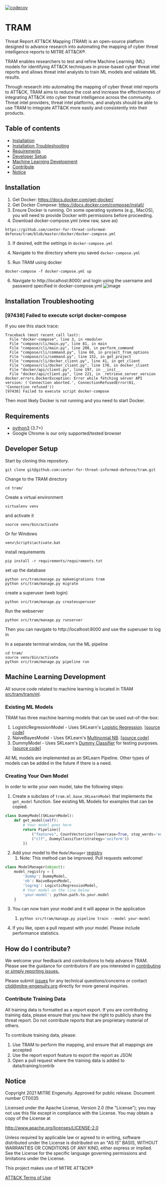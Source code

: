 [![codecov](https://codecov.io/gh/center-for-threat-informed-defense/tram/branch/master/graph/badge.svg?token=YISO1NSAMZ)](https://codecov.io/gh/center-for-threat-informed-defense/tram)

# TRAM

Threat Report ATT&CK Mapping (TRAM) is an open-source platform designed to advance research into automating the mapping of cyber threat intelligence reports to MITRE ATT&CK®.

TRAM enables researchers to test and refine Machine Learning (ML) models for identifying ATT&CK techniques in prose-based cyber threat intel reports and allows threat intel analysts to train ML models and validate ML results. 

Through research into automating the mapping of cyber threat intel reports to ATT&CK, TRAM aims to reduce the cost and increase the effectiveness of integrating ATT&CK into cyber threat intelligence across the community. Threat intel providers, threat intel platforms, and analysts should be able to use TRAM to integrate ATT&CK more easily and consistently into their products.

## Table of contents
* [Installation](#installation)
* [Installation Troubleshooting](#installation-troubleshooting)
* [Requirements](#requirements)
* [Developer Setup](#developer-setup)
* [Machine Learning Development](#machine-learning-development)
* [Contribute](#how-do-i-contribute)
* [Notice](#notice)

## Installation
1. Get Docker: https://docs.docker.com/get-docker/
2. Get Docker Compose:  https://docs.docker.com/compose/install/
3. Ensure Docker is running. On some operating systems (e.g., MacOS), you will need to provide Docker with permissions before proceeding.
4. Download docker-compose.yml (view raw, save as)
```
https://github.com/center-for-threat-informed-defense/tram/blob/master/docker/docker-compose.yml
```
3. If desired, edit the settings in `docker-compose.yml`
4. Navigate to the directory where you saved `docker-compose.yml`

5. Run TRAM using docker
```
docker-compose -f docker-compose.yml up
```

6. Navigate to http://localhost:8000/ and login using the username and password specified in docker-compose.yml
![image](https://user-images.githubusercontent.com/2951827/129959436-d36e8d1f-fe74-497e-b549-a74be8d140ca.png)


## Installation Troubleshooting
### [97438] Failed to execute script docker-compose
If you see this stack trace:
```shell
Traceback (most recent call last):
  File "docker-compose", line 3, in <module>
  File "compose/cli/main.py", line 81, in main
  File "compose/cli/main.py", line 200, in perform_command
  File "compose/cli/command.py", line 60, in project_from_options
  File "compose/cli/command.py", line 152, in get_project
  File "compose/cli/docker_client.py", line 41, in get_client
  File "compose/cli/docker_client.py", line 170, in docker_client
  File "docker/api/client.py", line 197, in __init__
  File "docker/api/client.py", line 221, in _retrieve_server_version
docker.errors.DockerException: Error while fetching server API version: ('Connection aborted.', ConnectionRefusedError(61, 'Connection refused'))
[97438] Failed to execute script docker-compose
```

Then most likely Docker is not running and you need to start Docker.

## Requirements
- [python3](https://www.python.org/) (3.7+)
- Google Chrome is our only supported/tested browser

## Developer Setup
Start by cloning this repository.
```
git clone git@github.com:center-for-threat-informed-defense/tram.git
```
Change to the TRAM directory
```
cd tram/
```
Create a virtual environment
```
virtualenv venv
```
and activate it
```
source venv/bin/activate
```
Or for Windows
```
venv\Scripts\activate.bat
```
install requirements
```
pip install -r requirements/requirements.txt
```
set up the database
```
python src/tram/manage.py makemigrations tram
python src/tram/manage.py migrate
```
create a superuser (web login)
```
python src/tram/manage.py createsuperuser
```
Run the webserver
```
python src/tram/manage.py runserver 
```
Then you can navigate to http://localhost:8000 and use the superuser to log in

In a separate terminal window, run the ML pipeline
```
cd tram/
source venv/bin/activate
python src/tram/manage.py pipeline run
```
## Machine Learning Development
All source code related to machine learning is located in TRAM
[src/tram/tram/ml](https://github.com/center-for-threat-informed-defense/tram/tree/master/src/tram/tram/ml).

### Existing ML Models
TRAM has three machine learning models that can be used out-of-the-box:
1. LogisticRegressionModel - Uses SKLearn's [Logistic Regression](https://scikit-learn.org/stable/modules/generated/sklearn.linear_model.LogisticRegression.html). [[source code](https://github.com/center-for-threat-informed-defense/tram/blob/master/src/tram/tram/ml/base.py#L296)]
2. NaiveBayesModel - Uses SKLearn's [Multinomial NB](https://scikit-learn.org/stable/modules/generated/sklearn.naive_bayes.MultinomialNB.html#sklearn.naive_bayes.MultinomialNB). [[source code](https://github.com/center-for-threat-informed-defense/tram/blob/master/src/tram/tram/ml/base.py#L283)]
3. DummyModel - Uses SKLearn's [Dummy Classifier](https://scikit-learn.org/stable/modules/generated/sklearn.dummy.DummyClassifier.html#sklearn.dummy.DummyClassifier) for testing purposes. [[source code](https://github.com/center-for-threat-informed-defense/tram/blob/master/src/tram/tram/ml/base.py#L275)]

All ML models are implemented as an SKLearn Pipeline. Other types of models can be added in the future if there is a need.

### Creating Your Own Model
In order to write your own model, take the following steps:

1. Create a subclass of `tram.ml.base.SKLearnModel` that implements the `get_model` function. See existing ML Models for examples that can be copied.
```python
class DummyModel(SKLearnModel):
    def get_model(self):
        # Your model goes here
        return Pipeline([
            ("features", CountVectorizer(lowercase=True, stop_words='english', min_df=3)),
            ("clf", DummyClassifier(strategy='uniform'))
        ])
```
2. Add your model to the `ModelManager` [registry](https://github.com/center-for-threat-informed-defense/tram/blob/a4d874c66efc11559a3faeced4130f153fa12dca/src/tram/tram/ml/base.py#L309)
   1. Note: This method can be improved. Pull requests welcome!
```python
class ModelManager(object):
    model_registry = {
        'dummy': DummyModel,
        'nb': NaiveBayesModel,
        'logreg': LogisticRegressionModel,
        # Your model on the line below
        'your-model': python.path.to.your.model
    }
```
3. You can now train your model and it will appear in the application
   1. `python src/tram/manage.py pipeline train --model your-model`

4. If you like, open a pull request with your model. Please include performance statistics.

## How do I contribute?
We welcome your feedback and contributions to help advance TRAM. Please see the guidance for contributors if are you interested in [contributing or simply reporting issues.](/CONTRIBUTING.md)

Please submit [issues](https://github.com/center-for-threat-informed-defense/tram/issues) for any technical questions/concerns or contact ctid@mitre-engenuity.org directly for more general inquiries.

### Contribute Training Data
All training data is formatted as a report export. If you are contributing training data, please ensure that you have the right to publicly share the threat report. Do not contribute reports that are proprietary material of others.

To contribute training data, please:
1. Use TRAM to perform the mapping, and ensure that all mappings are accepted
2. Use the report export feature to export the report as JSON
3. Open a pull request where the training data is added to data/training/contrib

## Notice
Copyright 2021 MITRE Engenuity. Approved for public release. Document number CT0035

Licensed under the Apache License, Version 2.0 (the "License"); you may not use this file except in compliance with the License. You may obtain a copy of the License at

http://www.apache.org/licenses/LICENSE-2.0

Unless required by applicable law or agreed to in writing, software distributed under the License is distributed on an "AS IS" BASIS, WITHOUT WARRANTIES OR CONDITIONS OF ANY KIND, either express or implied. See the License for the specific language governing permissions and limitations under the License.

This project makes use of MITRE ATT&CK®

[ATT&CK Terms of Use](https://attack.mitre.org/resources/terms-of-use/)
